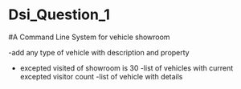 # Dsi_Question_1

#A Command Line System for vehicle showroom


-add any type of vehicle with description and property
- excepted visited of showroom is 30
-list of vehicles with current excepted visitor count
-list of vehicle with details
